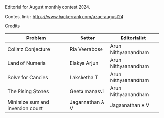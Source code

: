 Editorial for August monthly contest 2024. 

Contest link : https://www.hackerrank.com/azac-august24

Credits:

| Problem | Setter | Editorialist | 
| -------- | -------- | -------- |
| Collatz Conjecture | Ria Veerabose | Arun Nithyaanandham |
| Land of Numeria | Elakya Arjun | Arun Nithyaanandham |
| Solve for Candies | Lakshetha T | Arun Nithyaanandham |
| The Rising Stones | Geeta manasvi | Arun Nithyaanandham |
| Minimize sum and inversion count | Jagannathan A V | Jagannathan A V |
